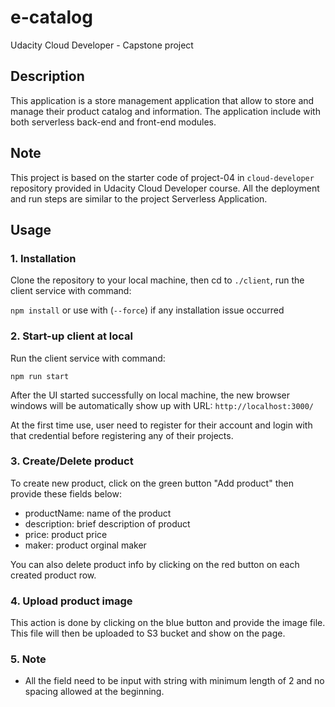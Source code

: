 # e-catalog
Udacity Cloud Developer - Capstone project

## Description
This application is a store management application that allow to store and manage their product catalog and information.
The application include with both serverless back-end and front-end modules.

## Note
This project is based on the starter code of project-04 in `cloud-developer` repository provided in Udacity Cloud Developer course.
All the deployment and run steps are similar to the project Serverless Application.

## Usage
### 1. Installation
Clone the repository to your local machine, then cd to `./client`, run the client service with command:

`npm install` or use with (`--force`) if any installation issue occurred

### 2. Start-up client at local
Run the client service with command:

`npm run start`

After the UI started successfully on local machine, the new browser windows will be automatically show up with URL: `http://localhost:3000/`

At the first time use, user need to register for their account and login with that credential before registering any of their projects.

### 3. Create/Delete product
To create new product, click on the green button "Add product" then provide these fields below:

- productName: name of the product
- description: brief description of product
- price: product price
- maker: product orginal maker

You can also delete product info by clicking on the red button on each created product row.

### 4. Upload product image
This action is done by clicking on the blue button and provide the image file. This file will then be uploaded to S3 bucket and show on the page.

### 5. Note
- All the field need to be input with string with minimum length of 2 and no spacing allowed at the beginning.